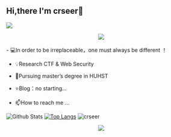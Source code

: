 ## Hi,there I'm crseer👋
![](https://img.shields.io/badge/-python-purple?logo=Python)
<!-- 敲代码的图片 -->
<div align="center" ><img order-radius="100px" src="https://cdn.jsdelivr.net/gh/sun0225SUN/photos/images/202108300019556.gif"/></div>
<br>
- 💻In order to be irreplaceable，one must always be different ！

- 💡Research  CTF & Web Security

- 🌱Pursuing master’s degree in HUHST

- ⭐️Blog：no starting...

- 📫How to reach me ...

![Github Stats](https://github-readme-stats.vercel.app/api?username=crseer&show_icons=true&theme=gruvbox_light&count_private=true&bg_color=DEG,C2FFD8,465EFB) [![Top Langs](https://github-readme-stats.vercel.app/api/top-langs?username=crseer&layout=compact)](https://github.com/crseer)
![crseer](https://count.getloli.com/get/@crseer?theme=rule34)
<div align="center" ><img order-radius="100px" src="https://count.getloli.com/get/@crseer?theme=rule34"/></div>
<br>
